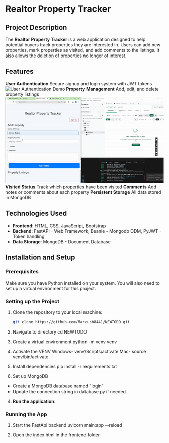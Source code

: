 # Realtor Property Tracker

## Project Description
The **Realtor Property Tracker** is a web application designed to help potential buyers track properties they are interested in. Users can add new properties, mark properties as visited, and add comments to the listings. It also allows the deletion of properties no longer of interest.

## Features
**User Authentication** Secure signup and login system with JWT tokens
![User Authentication Demo](screenshots/login.gif)
**Property Management** Add, edit, and delete property listings
![Property Management Demo](images/properties.gif)
**Visited Status**  Track which properties have been visited
**Comments** Add notes or comments about each property
**Persistent Storage** All data stored in MongoDB
## Technologies Used
- **Frontend**: HTML, CSS, JavaScript, Bootstrap
- **Backend**: FastAPI - Web Framework, Beanie - Mongodb ODM, PyJWT - Token handling
- **Data Storage**: MongoDB - Document Database


## Installation and Setup

### Prerequisites
Make sure you have Python installed on your system. You will also need to set up a virtual environment for this project.

### Setting up the Project
1. Clone the repository to your local machine:
   ```bash
   git clone https://github.com/Marcusb8441/NEWTODO.git

2. Navigate to directory
    cd NEWTODO

3. Create a virtual environment 
    python -m venv venv

4. Activate the VENV
    Windows- venv\Scripts\activate
    Mac- source venv/bin/activate

5. Install dependencies 
    pip install -r requirements.txt

6. Set up MongoDB
- Create a MongoDB database named "login"
- Update the connection string in database.py if needed

4. **Run the application**:
### Running the App
1. Start the FastApi backend
     uvicorn main:app --reload

2. Open the index.html in the frontend folder
